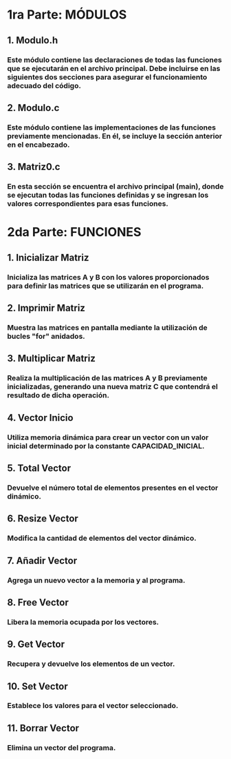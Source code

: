 # 1ra Parte: MÓDULOS
## 1. Modulo.h
### Este módulo contiene las declaraciones de todas las funciones que se ejecutarán en el archivo principal. Debe incluirse en las siguientes dos secciones para asegurar el funcionamiento adecuado del código.
## 2. Modulo.c
### Este módulo contiene las implementaciones de las funciones previamente mencionadas. En él, se incluye la sección anterior en el encabezado.
## 3. Matriz0.c
### En esta sección se encuentra el archivo principal (main), donde se ejecutan todas las funciones definidas y se ingresan los valores correspondientes para esas funciones.

# 2da Parte: FUNCIONES
## 1. Inicializar Matriz
### Inicializa las matrices A y B con los valores proporcionados para definir las matrices que se utilizarán en el programa.
## 2. Imprimir Matriz
### Muestra las matrices en pantalla mediante la utilización de bucles "for" anidados.
## 3. Multiplicar Matriz
### Realiza la multiplicación de las matrices A y B previamente inicializadas, generando una nueva matriz C que contendrá el resultado de dicha operación.
## 4. Vector Inicio
### Utiliza memoria dinámica para crear un vector con un valor inicial determinado por la constante CAPACIDAD_INICIAL.
## 5. Total Vector
### Devuelve el número total de elementos presentes en el vector dinámico.
## 6. Resize Vector
### Modifica la cantidad de elementos del vector dinámico.
## 7. Añadir Vector
### Agrega un nuevo vector a la memoria y al programa.
## 8. Free Vector
### Libera la memoria ocupada por los vectores.
## 9. Get Vector
### Recupera y devuelve los elementos de un vector.
## 10. Set Vector
### Establece los valores para el vector seleccionado.
## 11. Borrar Vector
### Elimina un vector del programa.
